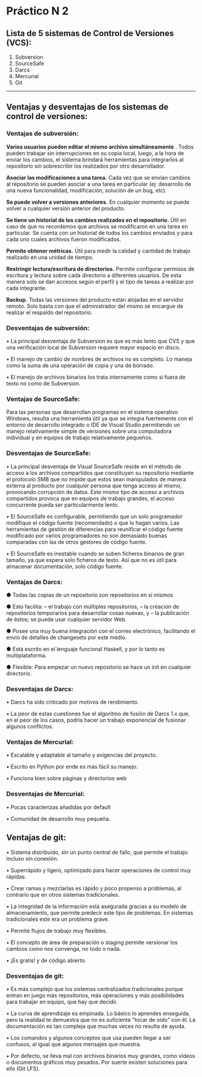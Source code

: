 # Práctico N 2
## Lista de 5 sistemas de Control de Versiones (VCS):

1. Subversion
2. SourceSafe
3. Darcs
4. Mercurial
5. Git

___
## Ventajas y desventajas de los sistemas de control de versiones:
### Ventajas de subversión: 
**Varios usuarios pueden editar el mismo archivo simultáneamente** . Todos pueden trabajar sin interrupciones en su copia local, luego, a la hora de enviar los cambios, el sistema brindará herramientas para integrarlos al repositorio sin sobrescribir los realizados por otro desarrollador.


**Asociar las modificaciones a una tarea.** Cada vez que se envían cambios al repositorio se pueden asociar a una tarea en particular (ej: desarrollo de una nueva funcionalidad, modificación, solución de un bug, etc).


**Se puede volver a versiones anteriores.** En cualquier momento se puede volver a cualquier versión anterior del producto.


**Se tiene un historial de los cambios realizados en el repositorio.** Útil en caso de que no recordemos que archivos se modificaron en una tarea en particular. Se cuenta con un historial de todos los cambios enviados y para cada uno cuales archivos fueron modificados.


**Permite obtener métricas.** Útil para medir la calidad y cantidad de trabajo realizado en una unidad de tiempo.


**Restringir lectura/escritura de directorios.** Permite configurar permisos de escritura y lectura sobre cada directorio a diferentes usuarios. De esta manera solo se dan accesos según el perfil y el tipo de tareas a realizar por cada integrante.


**Backup.** Todas las versiones del producto están alojadas en el servidor remoto. Solo basta con que el administrador del mismo se encargue de realizar el respaldo del repositorio.

### Desventajas de subversión:
•	La principal desventaja de Subversion es que es más lento que CVS y que una verificación local de Subversion requiere mayor espacio en disco.

•	El manejo de cambio de nombres de archivos no es completo. Lo maneja como la suma de una operación de copia y una de borrado.

•	El manejo de archivos binarios los trata internamente como si fuera de texto no como de Subversion.

### Ventajas de SourceSafe:

Para las personas que desarrollan programas en el sistema operativo Windows, resulta una herramienta útil ya que se integra fuertemente con el entorno de desarrollo integrado o IDE de Visual Studio permitiendo un manejo relativamente simple de versiones sobre una computadora individual y en equipos de trabajo relativamente pequeños.

### Desventajas de SourceSafe:
•	La principal desventaja de Visual SourceSafe reside en el método de acceso a los archivos compartidos que constituyen su repositorio mediante el protocolo SMB que no impide que estos sean manipulados de manera externa al producto por cualquier persona que tenga acceso al mismo, provocando corrupción de datos. Este mismo tipo de acceso a archivos compartidos provoca que en equipos de trabajo grandes, el acceso concurrente pueda ser particularmente lento.

•	El SourceSafe es configurable, permitiendo que un solo programador modifique el código fuente (recomendado) o que lo hagan varios. Las herramientas de gestión de diferencias para reunificar el código fuente modificado por varios programadores no son demasiado buenas comparadas con las de otros gestores de código fuente.

•	El SourceSafe es inestable cuando se suben ficheros binarios de gran tamaño, ya que espera solo ficheros de texto. Así que no es útil para almacenar documentación, solo código fuente.
### Ventajas de Darcs:

● Todas las copias de un repositorio son repositorios en sí mismos 

● Esto facilita: 
– el trabajo con múltiples repositorios, 
– la creación de repositorios temporarios para desarrollar cosas nuevas, y 
– la publicación de éstos; se puede usar cualquier servidor Web.

● Posee una muy buena integración con el correo electrónico, facilitando el envío de detalles de changesets por este medio. 

● Está escrito en el lenguaje funcional Haskell, y por lo tanto es multiplataforma. 

● Flexible: Para empezar un nuevo repositorio se hace un init en cualquier directorio.

### Desventajas de Darcs:

•	Darcs ha sido criticado por motivos de rendimiento.

•	La peor de estas cuestiones fue el algoritmo de fusión de Darcs 1.x que, en el peor de los casos, podría hacer un trabajo exponencial de fusionar algunos conflictos.

### Ventajas de Mercurial:

•	Escalable y adaptable al tamaño y exigencias del proyecto.

•	Escrito en Python por ende es más fácil su manejo.

•	Funciona bien sobre páginas y directorios web

### Desventajas de Mercurial:

•	Pocas caracterizas añadidas por default

•	Comunidad de desarrollo muy pequeña.

## Ventajas de git:

•	Sistema distribuido, sin un punto central de fallo, que permite el trabajo incluso sin conexión.

•	Superrápido y ligero, optimizado para hacer operaciones de control muy rápidas.

•	Crear ramas y mezclarlas es rápido y poco propenso a problemas, al contrario que en otros sistemas tradicionales.

•	La integridad de la información está asegurada gracias a su modelo de almacenamiento, que permite predecir este tipo de problemas. En sistemas tradicionales este era un problema grave.

•	Permite flujos de trabajo muy flexibles.

•	El concepto de área de preparación o staging permite versionar los cambios como nos convenga, no todo o nada.

•	¡Es gratis! y de código abierto.

### Desventajas de git:

•	Es más complejo que los sistemas centralizados tradicionales porque entran en juego más repositorios, más operaciones y más posibilidades para trabajar en equipo, que hay que decidir.

•	La curva de aprendizaje es empinada. Lo básico lo aprendes enseguida, pero la realidad te demuestra que no es suficiente "tocar de oído" con él. La documentación es tan compleja que muchas veces no resulta de ayuda.

•	Los comandos y algunos conceptos que usa pueden llegar a ser confusos, al igual que algunos mensajes que muestra.

•	Por defecto, se lleva mal con archivos binarios muy grandes, como vídeos o documentos gráficos muy pesados. Por suerte existen soluciones para ello (Git LFS).

